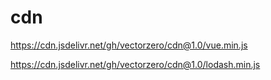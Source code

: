 # cdn

https://cdn.jsdelivr.net/gh/vectorzero/cdn@1.0/vue.min.js

https://cdn.jsdelivr.net/gh/vectorzero/cdn@1.0/lodash.min.js